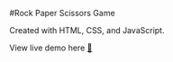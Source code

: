 #Rock Paper Scissors Game

Created with HTML, CSS, and JavaScript.

View live demo here [:nail_care:]()


